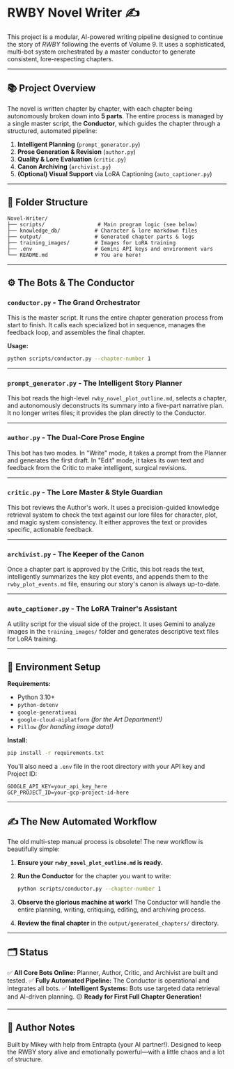 # RWBY Novel Writer ✍️

This project is a modular, AI-powered writing pipeline designed to continue the story of *RWBY* following the events of Volume 9. It uses a sophisticated, multi-bot system orchestrated by a master conductor to generate consistent, lore-respecting chapters.

---

## 📚 Project Overview

The novel is written chapter by chapter, with each chapter being autonomously broken down into **5 parts**. The entire process is managed by a single master script, the **Conductor**, which guides the chapter through a structured, automated pipeline:

1. **Intelligent Planning** (`prompt_generator.py`)
2. **Prose Generation & Revision** (`author.py`)
3. **Quality & Lore Evaluation** (`critic.py`)
4. **Canon Archiving** (`archivist.py`)
5. **(Optional) Visual Support** via LoRA Captioning (`auto_captioner.py`)

---

## 📁 Folder Structure

```text
Novel-Writer/
├── scripts/                 # Main program logic (see below)
├── knowledge_db/           # Character & lore markdown files
├── output/                 # Generated chapter parts & logs
├── training_images/        # Images for LoRA training
├── .env                    # Gemini API keys and environment vars
└── README.md               # You are here!
````

---

## ⚙️ The Bots & The Conductor

### `conductor.py` - The Grand Orchestrator

This is the master script. It runs the entire chapter generation process from start to finish. It calls each specialized bot in sequence, manages the feedback loop, and assembles the final chapter.

**Usage:**

```bash
python scripts/conductor.py --chapter-number 1
```

---

### `prompt_generator.py` - The Intelligent Story Planner

This bot reads the high-level `rwby_novel_plot_outline.md`, selects a chapter, and autonomously deconstructs its summary into a five-part narrative plan. It no longer writes files; it provides the plan directly to the Conductor.

---

### `author.py` - The Dual-Core Prose Engine

This bot has two modes. In "Write" mode, it takes a prompt from the Planner and generates the first draft. In "Edit" mode, it takes its own text and feedback from the Critic to make intelligent, surgical revisions.

---

### `critic.py` - The Lore Master & Style Guardian

This bot reviews the Author's work. It uses a precision-guided knowledge retrieval system to check the text against our lore files for character, plot, and magic system consistency. It either approves the text or provides specific, actionable feedback.

---

### `archivist.py` - The Keeper of the Canon

Once a chapter part is approved by the Critic, this bot reads the text, intelligently summarizes the key plot events, and appends them to the `rwby_plot_events.md` file, ensuring our story's canon is always up-to-date.

---

### `auto_captioner.py` - The LoRA Trainer's Assistant

A utility script for the visual side of the project. It uses Gemini to analyze images in the `training_images/` folder and generates descriptive text files for LoRA training.

---

## 🧪 Environment Setup

**Requirements:**

- Python 3.10+
- `python-dotenv`
- `google-generativeai`
- `google-cloud-aiplatform` *(for the Art Department\!)*
- `Pillow` *(for handling image data\!)*

**Install:**

```bash
pip install -r requirements.txt
```

You'll also need a `.env` file in the root directory with your API key and Project ID:

```text
GOOGLE_API_KEY=your_api_key_here
GCP_PROJECT_ID=your-gcp-project-id-here
```

---

## ✍️ The New Automated Workflow

The old multi-step manual process is obsolete\! The new workflow is beautifully simple:

1. **Ensure your `rwby_novel_plot_outline.md` is ready.**
2. **Run the Conductor** for the chapter you want to write:

    ```bash
    python scripts/conductor.py --chapter-number 1
    ```

3. **Observe the glorious machine at work\!** The Conductor will handle the entire planning, writing, critiquing, editing, and archiving process.
4. **Review the final chapter** in the `output/generated_chapters/` directory.

---

## 🗂️ Status

✅ **All Core Bots Online:** Planner, Author, Critic, and Archivist are built and tested.
✅ **Fully Automated Pipeline:** The Conductor is operational and integrates all bots.
✅ **Intelligent Systems:** Bots use targeted data retrieval and AI-driven planning.
🟡 **Ready for First Full Chapter Generation\!**

---

## 🔧 Author Notes

Built by Mikey with help from Entrapta (your AI partner\!). Designed to keep the RWBY story alive and emotionally powerful—with a little chaos and a lot of structure.
